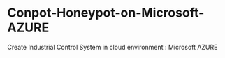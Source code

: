# Conpot-Honeypot-on-Microsoft-AZURE
Create Industrial Control System in cloud environment : Microsoft AZURE
